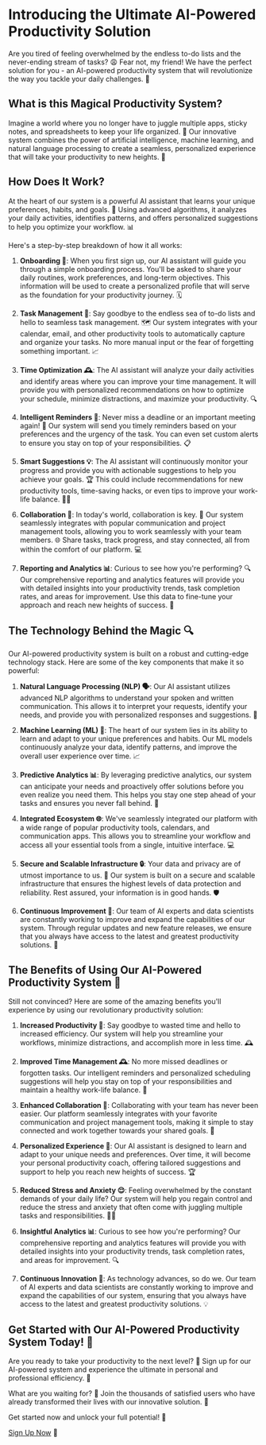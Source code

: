 
# Introducing the Ultimate AI-Powered Productivity Solution 

Are you tired of feeling overwhelmed by the endless to-do lists and the never-ending stream of tasks? 😩 Fear not, my friend! We have the perfect solution for you - an AI-powered productivity system that will revolutionize the way you tackle your daily challenges. 💪

## What is this Magical Productivity System? 

Imagine a world where you no longer have to juggle multiple apps, sticky notes, and spreadsheets to keep your life organized. 🙌 Our innovative system combines the power of artificial intelligence, machine learning, and natural language processing to create a seamless, personalized experience that will take your productivity to new heights. 🛫

## How Does It Work? 

At the heart of our system is a powerful AI assistant that learns your unique preferences, habits, and goals. 🧠 Using advanced algorithms, it analyzes your daily activities, identifies patterns, and offers personalized suggestions to help you optimize your workflow. 📊

Here's a step-by-step breakdown of how it all works:

1. **Onboarding 🤝**: When you first sign up, our AI assistant will guide you through a simple onboarding process. You'll be asked to share your daily routines, work preferences, and long-term objectives. This information will be used to create a personalized profile that will serve as the foundation for your productivity journey. 🗓️

2. **Task Management 📝**: Say goodbye to the endless sea of to-do lists and hello to seamless task management. 🗺️ Our system integrates with your calendar, email, and other productivity tools to automatically capture and organize your tasks. No more manual input or the fear of forgetting something important. 📈

3. **Time Optimization 🕰️**: The AI assistant will analyze your daily activities and identify areas where you can improve your time management. It will provide you with personalized recommendations on how to optimize your schedule, minimize distractions, and maximize your productivity. 🔍

4. **Intelligent Reminders 🔔**: Never miss a deadline or an important meeting again! 🚨 Our system will send you timely reminders based on your preferences and the urgency of the task. You can even set custom alerts to ensure you stay on top of your responsibilities. 📋

5. **Smart Suggestions 💡**: The AI assistant will continuously monitor your progress and provide you with actionable suggestions to help you achieve your goals. 🏆 This could include recommendations for new productivity tools, time-saving hacks, or even tips to improve your work-life balance. 🧘‍♀️

6. **Collaboration 👥**: In today's world, collaboration is key. 🤝 Our system seamlessly integrates with popular communication and project management tools, allowing you to work seamlessly with your team members. 🌐 Share tasks, track progress, and stay connected, all from within the comfort of our platform. 💻

7. **Reporting and Analytics 📊**: Curious to see how you're performing? 🔍 Our comprehensive reporting and analytics features will provide you with detailed insights into your productivity trends, task completion rates, and areas for improvement. Use this data to fine-tune your approach and reach new heights of success. 🚀

## The Technology Behind the Magic 🔍

Our AI-powered productivity system is built on a robust and cutting-edge technology stack. Here are some of the key components that make it so powerful:

1. **Natural Language Processing (NLP) 🗣️**: Our AI assistant utilizes advanced NLP algorithms to understand your spoken and written communication. This allows it to interpret your requests, identify your needs, and provide you with personalized responses and suggestions. 💬

2. **Machine Learning (ML) 🤖**: The heart of our system lies in its ability to learn and adapt to your unique preferences and habits. Our ML models continuously analyze your data, identify patterns, and improve the overall user experience over time. 📈

3. **Predictive Analytics 📊**: By leveraging predictive analytics, our system can anticipate your needs and proactively offer solutions before you even realize you need them. This helps you stay one step ahead of your tasks and ensures you never fall behind. 🔮

4. **Integrated Ecosystem 🌐**: We've seamlessly integrated our platform with a wide range of popular productivity tools, calendars, and communication apps. This allows you to streamline your workflow and access all your essential tools from a single, intuitive interface. 💻

5. **Secure and Scalable Infrastructure 🔒**: Your data and privacy are of utmost importance to us. 🔐 Our system is built on a secure and scalable infrastructure that ensures the highest levels of data protection and reliability. Rest assured, your information is in good hands. 🛡️

6. **Continuous Improvement 🧠**: Our team of AI experts and data scientists are constantly working to improve and expand the capabilities of our system. Through regular updates and new feature releases, we ensure that you always have access to the latest and greatest productivity solutions. 🚀

## The Benefits of Using Our AI-Powered Productivity System 🌟

Still not convinced? Here are some of the amazing benefits you'll experience by using our revolutionary productivity solution:

1. **Increased Productivity 🚀**: Say goodbye to wasted time and hello to increased efficiency. Our system will help you streamline your workflows, minimize distractions, and accomplish more in less time. 🕰️

2. **Improved Time Management 🕰️**: No more missed deadlines or forgotten tasks. Our intelligent reminders and personalized scheduling suggestions will help you stay on top of your responsibilities and maintain a healthy work-life balance. 📆

3. **Enhanced Collaboration 👥**: Collaborating with your team has never been easier. Our platform seamlessly integrates with your favorite communication and project management tools, making it simple to stay connected and work together towards your shared goals. 🤝

4. **Personalized Experience 👤**: Our AI assistant is designed to learn and adapt to your unique needs and preferences. Over time, it will become your personal productivity coach, offering tailored suggestions and support to help you reach new heights of success. 🏆

5. **Reduced Stress and Anxiety 😌**: Feeling overwhelmed by the constant demands of your daily life? Our system will help you regain control and reduce the stress and anxiety that often come with juggling multiple tasks and responsibilities. 🧘‍♀️

6. **Insightful Analytics 📊**: Curious to see how you're performing? Our comprehensive reporting and analytics features will provide you with detailed insights into your productivity trends, task completion rates, and areas for improvement. 🔍

7. **Continuous Innovation 🚀**: As technology advances, so do we. Our team of AI experts and data scientists are constantly working to improve and expand the capabilities of our system, ensuring that you always have access to the latest and greatest productivity solutions. 💡

## Get Started with Our AI-Powered Productivity System Today! 🎉

Are you ready to take your productivity to the next level? 🚀 Sign up for our AI-powered system and experience the ultimate in personal and professional efficiency. 💪

What are you waiting for? 🤔 Join the thousands of satisfied users who have already transformed their lives with our innovative solution. 🙌

Get started now and unlock your full potential! 💫

[Sign Up Now](https://pubmed.ncbi.nlm.nih.gov) 🔗
